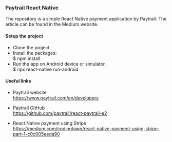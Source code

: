 ### Paytrail React Native

The repository is a simple React Native payment application by Paytrail.
The article can be found in the Medium website.

#### Setup the project

- Clone the project.
- Install the packages:  
$ npm install
- Run the app on Android device or simulator.  
$ npx react-native run-android

#### Useful links
- Paytrail website  
https://www.paytrail.com/en/developers

- Paytrail GitHub  
https://github.com/paytrail/react-paytrail-e2

- React Native payment using Stripe  
https://medium.com/codingtown/react-native-payment-using-stripe-part-1-c0c005eeda90